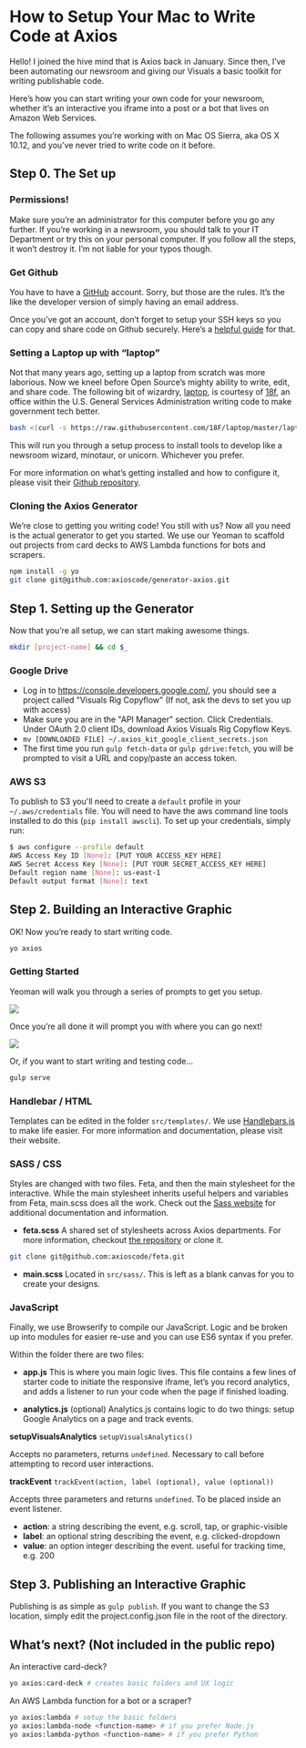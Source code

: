 # How to Setup Your Mac to Write Code at Axios
Hello! I joined the hive mind that is Axios back in January. Since then, I’ve been automating our newsroom and giving our Visuals a basic toolkit for writing publishable code.

Here’s how you can start writing your own code for your newsroom, whether it’s an interactive you iframe into a post or a bot that lives on Amazon Web Services.

The following assumes you’re working with on Mac OS Sierra, aka OS X 10.12, and you’ve never tried to write code on it before.

## Step 0. The Set up
### Permissions!
Make sure you’re an administrator for this computer before you go any further. If you’re working in a newsroom, you should talk to your IT Department or try this on your personal computer. If you follow all the steps, it won’t destroy it. I’m not liable for your typos though.

### Get Github
You have to have a [GitHub](https://github.com/) account. Sorry, but those are the rules. It’s the like the developer version of simply having an email address.

Once you’ve got an account, don’t forget to setup your SSH keys so you can copy and share code on Github securely. Here’s a [helpful guide](https://help.github.com/articles/connecting-to-github-with-ssh/) for that.

### Setting a Laptop up with “laptop”
Not that many years ago, setting up a laptop from scratch was more laborious. Now we kneel before Open Source’s mighty ability to write, edit, and share code. The following bit of wizardry, [laptop](https://github.com/18F/laptop), is courtesy of [18f](https://18F.gov), an office within the U.S. General Services Administration writing code to make government tech better.

```sh
bash <(curl -s https://raw.githubusercontent.com/18F/laptop/master/laptop)
```

This will run you through a setup process to install tools to develop like a newsroom wizard, minotaur, or unicorn. Whichever you prefer.

For more information on what’s getting installed and how to configure it, please visit their [Github repository](https://github.com/18F/laptop).

### Cloning the Axios Generator
We’re close to getting you writing code! You still with us? Now all you need is the actual generator to get you started. We use our Yeoman to scaffold out projects from card decks to AWS Lambda functions for bots and scrapers.

```sh
npm install -g yo
git clone git@github.com:axioscode/generator-axios.git
```

## Step 1. Setting up the Generator
Now that you’re all setup, we can start making awesome things.

```sh
mkdir [project-name] && cd $_
```

### Google Drive
* Log in to <https://console.developers.google.com/>, you should see a project called "Visuals Rig Copyflow" (If not, ask the devs to set you up with access)
* Make sure you are in the "API Manager" section. Click Credentials. Under OAuth 2.0 client IDs, download Axios Visuals Rig Copyflow Keys.
* `mv [DOWNLOADED FILE] ~/.axios_kit_google_client_secrets.json`
* The first time you run `gulp fetch-data` or `gulp gdrive:fetch`, you will be prompted to visit a URL and copy/paste an access token.

### AWS S3
To publish to S3 you'll need to create a `default` profile in your `~/.aws/credentials` file. You will need to have the aws command line tools installed to do this (`pip install awscli`). To set up your credentials, simply run:

```bash
$ aws configure --profile default
AWS Access Key ID [None]: [PUT YOUR ACCESS_KEY HERE]
AWS Secret Access Key [None]: [PUT YOUR SECRET_ACCESS_KEY HERE]
Default region name [None]: us-east-1
Default output format [None]: text
```

## Step 2. Building an Interactive Graphic
OK! Now you’re ready to start writing code.

```sh
yo axios
```

### Getting Started
Yeoman will walk you through a series of prompts to get you setup.

![](https://cloud.githubusercontent.com/assets/1578563/26507657/37e6d7ce-4206-11e7-9deb-94c67386f4f8.png)

Once you’re all done it will prompt you with where you can go next!

![](https://cloud.githubusercontent.com/assets/1578563/26507846/0a37553c-4207-11e7-9b6e-30b1b89f035c.png)

Or, if you want to start writing and testing code…

```sh
gulp serve
```

### Handlebar / HTML
Templates can be edited in the folder `src/templates/`. We use [Handlebars.js](http://handlebarsjs.com/) to make life easier. For more information and documentation, please visit their website.

### SASS / CSS
Styles are changed with two files. Feta, and then the main stylesheet for the interactive. While the main stylesheet inherits useful helpers and variables from Feta, main.scss does all the work. Check out the [Sass website](http://sass-lang.com/) for additional documentation and information.

* **feta.scss**
A shared set of stylesheets across Axios departments. For more information, checkout [the repository](https://github.com/axioscode/feta) or clone it.

```sh
git clone git@github.com:axioscode/feta.git
```

* **main.scss**
Located in `src/sass/`. This is left as a blank canvas for you to create your designs.

### JavaScript
Finally, we use Browserify to compile our JavaScript. Logic and be broken up into modules for easier re-use and you can use ES6 syntax if you prefer.

Within the folder there are two files:

* **app.js**
This is where you main logic lives. This file contains a few lines of starter code to initiate the responsive iframe, let’s you record analytics, and adds a listener to run your code when the page if finished loading.

* **analytics.js** (optional)
Analytics.js contains logic to do two things: setup Google Analytics on a page and track events.

**setupVisualsAnalytics**
`setupVisualsAnalytics()`

Accepts no parameters, returns `undefined`. Necessary to call before attempting to record user interactions.

**trackEvent**
`trackEvent(action, label (optional), value (optional))`

Accepts three parameters and returns `undefined`. To be placed inside an event listener.

* **action**: a string describing the event, e.g. scroll, tap, or graphic-visible
* **label**: an optional string describing the event, e.g. clicked-dropdown
* **value**: an option integer describing the event. useful for tracking time, e.g. 200

## Step 3. Publishing an Interactive Graphic
Publishing is as simple as `gulp publish`. If you want to change the S3 location, simply edit the project.config.json file in the root of the directory.

## What’s next? (Not included in the public repo)
An interactive card-deck?

```sh
yo axios:card-deck # creates basic folders and UX logic
```

An AWS Lambda function for a bot or a scraper?

```sh
yo axios:lambda # setup the basic folders
yo axios:lambda-node <function-name> # if you prefer Node.js
yo axios:lambda-python <function-name> # if you prefer Python
```
